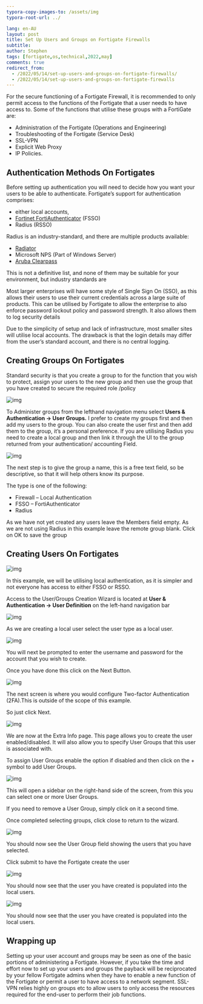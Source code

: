```yaml
---
typora-copy-images-to: /assets/img
typora-root-url: ../

lang: en-AU
layout: post
title: Set Up Users and Groups on Fortigate Firewalls
subtitle: 
author: Stephen
tags: [fortigate,os,technical,2022,may]
comments: true
redirect_from:
  - /2022/05/14/set-up-users-and-groups-on-fortigate-firewalls/
  - /2022/05/14/set-up-users-and-groups-on-fortigate-firewalls
---
```


For the secure functioning of a Fortigate Firewall, it is recommended to only permit access to the functions of the Fortigate that a user needs to have access to. Some of the functions that utilise these groups with a FortiGate are:

* Administration of the Fortigate (Operations and Engineering)
* Troubleshooting of the Fortigate (Service Desk)
* SSL-VPN 
* Explicit Web Proxy
* IP Policies.

## Authentication Methods On Fortigates

Before setting up authentication you will need to decide how you want your users to be able to authenticate. Fortigate’s support for authentication comprises:

* either local accounts, 
* [Fortinet FortiAuthenticator](https://www.fortinet.com/products/identity-access-management/fortiauthenticator) (FSSO)
* Radius (RSSO) 

Radius is an industry-standard, and there are multiple products available:

* [Radiator](https://www.open.com.au/radiator/)
* Microsoft NPS (Part of Windows Server)
* [Aruba Clearpass](https://www.arubanetworks.com/en-au/products/security/network-access-control/secure-access/)

This is not a definitive list, and none of them may be suitable for your environment, but industry standards are

Most larger enterprises will have some style of Single Sign On (SSO), as this allows their users to use their current credentials across a large suite of products. This can be utilised by Fortigate to allow the enterprise to also enforce password lockout policy and password strength. It also allows them to log security details

Due to the simplicity of setup and lack of infrastructure, most smaller sites will utilise local accounts. The drawback is that the login details may differ from the user’s standard account, and there is no central logging.

## Creating Groups On Fortigates

Standard security is that you create a group to for the function that you wish to protect, assign your users to the new group and then use the group that you have created to secure the required role /policy

![img](assets/img/fortigate-ssl-group-menu.png)

To Administer groups from the lefthand navigation menu select **Users & Authentication -> User Groups.** I prefer to create my groups first and then add my users to the group. You can also create the user first and then add them to the group, it’s a personal preference. If you are utilising Radius you need to create a local group and then link it through the UI to the group returned from your authentication/ accounting Field.

![img](../assets/img/Fortigate-SSLVPN-Setup_3.png)

The next step is to give the group a name, this is a free text field, so be descriptive, so that it will help others know its purpose.

The type is one of the following:

* Firewall – Local Authentication
* FSSO – FortiAuthenticator
* Radius

As we have not yet created any users leave the Members field empty. As we are not using Radius in this example leave the remote group blank. Click on OK to save the group

## Creating Users On Fortigates

![img](../assets/img/fortigate-ssl-group-menu-1.png)

In this example, we will be utilising local authentication, as it is simpler and not everyone has access to either FSSO or RSSO.

Access to the User/Groups Creation Wizard is located at **User & Authentication -> User Definition** on the left-hand navigation bar 

![img](../assets/img/Fortigate-SSLVPN-Setup_12.png)

As we are creating a local user select the user type as a local user.

![img](../assets/img/Fortigate-SSLVPN-Setup_9.png)


You will next be prompted to enter the username and password for the account that you wish to create. 

Once you have done this click on the Next Button.

![img](../assets/img/Fortigate-SSLVPN-Setup_8.png)

The next screen is where you would configure Two-factor Authentication (2FA).This is outside of the scope of this example.

So just click Next.

![img](../assets/img/Fortigate-SSLVPN-Setup_7.png)

We are now at the Extra Info page. This page allows you to create the user enabled/disabled. It will also allow you to specify User Groups that this user is associated with.

To assign User Groups enable the option if disabled and then click on the + symbol to add User Groups.

![img](../assets/img/Fortigate-SSLVPN-Setup_6.png)

This will open a sidebar on the right-hand side of the screen, from this you can select one or more User Groups.

If you need to remove a User Group, simply click on it a second time.

Once completed selecting groups, click close to return to the wizard.

![img](../assets/img/Fortigate-SSLVPN-Setup_5.png)

You should now see the User Group field showing the users that you have selected.

Click submit to have the Fortigate create the user

![img](../assets/img/Fortigate-SSLVPN-Setup_4-2.png)

You should now see that the user you have created is populated into the local users.

![img](../assets/img/Fortigate-SSLVPN-Setup_4-2.png)

You should now see that the user you have created is populated into the local users.

## Wrapping up

Setting up your user account and groups may be seen as one of the basic portions of administering a Fortigate. However, if you take the time and effort now to set up your users and groups the payback will be reciprocated by your fellow Fortigate admins when they have to enable a new function of the Fortigate or permit a user to have access to a network segment. SSL-VPN relies highly on groups etc to allow users to only access the resources required for the end-user to perform their job functions.
